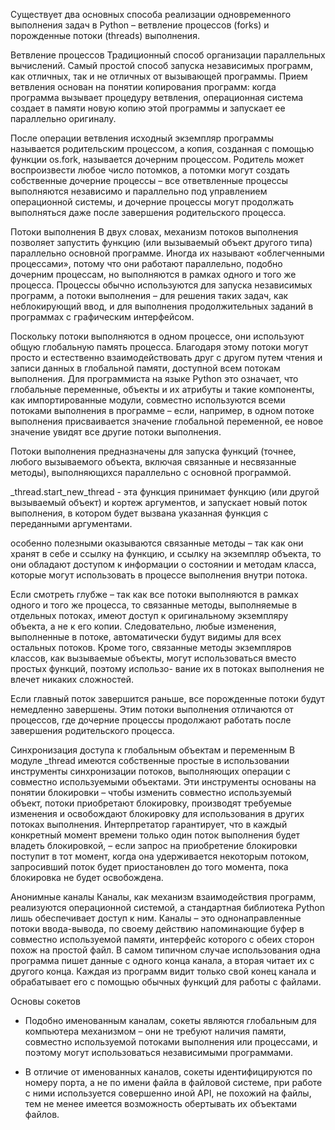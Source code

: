 Существует два основных способа реализации одновременного выполнения задач в Python – ветвление процессов (forks) и порожденные потоки (threads) выполнения.

Ветвление процессов
Традиционный способ организации параллельных вычислений. Самый простой способ запуска независимых программ, как отличных, так и не отличных от вызывающей программы. Прием ветвления основан на понятии копирования программ: когда программа вызывает процедуру ветвления, операционная система создает в памяти новую копию этой программы и запускает ее параллельно оригиналу.

После операции ветвления исходный экземпляр программы называется родительским процессом, а копия, созданная с помощью функции os.fork, называется дочерним процессом. Родитель может воспроизвести любое число потомков, а потомки могут создать собственные дочерние процессы – все ответвленные процессы выполняются независимо и параллельно под управлением операционной системы, и дочерние процессы могут продолжать выполняться даже после завершения родительского процесса.

Потоки выполнения
В двух словах, механизм потоков выполнения позволяет запустить функцию (или вызываемый объект другого типа) параллельно основной программе. Иногда их называют «облегченными процессами», потому что они работают параллельно, подобно дочерним процессам, но выполняются в рамках одного и того же процесса. Процессы обычно используются для запуска независимых программ, а потоки выполнения – для решения таких задач, как неблокирующий ввод, и для выполнения продолжительных заданий в программах с графическим интерфейсом.

Поскольку потоки выполняются в одном процессе, они используют общую глобальную память процесса. Благодаря этому
потоки могут просто и естественно взаимодействовать друг с другом путем чтения и записи данных в глобальной памяти, доступной всем потокам выполнения. Для программиста на языке Python это означает, что глобальные переменные, объекты и их атрибуты и такие компоненты, как импортированные модули, совместно используются всеми потоками выполнения в программе – если, например, в одном потоке выполнения присваивается значение глобальной переменной, ее новое значение увидят все другие потоки выполнения.

Потоки выполнения предназначены для запуска функций (точнее, любого вызываемого объекта, включая связанные и несвязанные методы), выполняющихся параллельно с основной программой.

_thread.start_new_thread - эта функция принимает функцию (или другой вызываемый объект) и кортеж аргументов, и запускает новый поток выполнения, в котором будет вызвана указанная функция с переданными аргументами.

особенно полезными оказываются связанные методы – так как они хранят в себе и ссылку на функцию, и ссылку на экземпляр объекта, то они обладают доступом к информации о состоянии и методам класса, которые могут использовать в процессе выполнения внутри потока.

Если смотреть глубже – так как все потоки выполняются в рамках одного и того же процесса, то связанные методы, выполняемые в отдельных потоках, имеют доступ к оригинальному экземпляру объекта, а не к его копии. Следовательно, любые изменения, выполненные в потоке, автоматически будут видимы для всех остальных потоков. Кроме того, связанные методы экземпляров классов, как вызываемые объекты, могут использоваться вместо простых функций, поэтому использо-
вание их в потоках выполнения не влечет никаких сложностей.

Если главный поток завершится раньше, все порожденные потоки будут немедленно завершены. Этим потоки выполнения отличаются от процессов, где дочерние процессы продолжают работать после завершения родительского процесса.

Синхронизация доступа к глобальным объектам и переменным
В модуле _thread имеются собственные простые в использовании инструменты синхронизации потоков, выполняющих операции
с совместно используемыми объектами. Эти инструменты основаны на понятии блокировки – чтобы изменить совместно используемый объект, потоки приобретают блокировку, производят требуемые изменения и освобождают блокировку для использования в других потоках выполнения. Интерпретатор гарантирует, что в каждый конкретный момент времени только один поток выполнения будет владеть блокировкой, – если запрос на приобретение блокировки поступит в тот момент,
когда она удерживается некоторым потоком, запросивший поток будет приостановлен до того момента, пока блокировка не будет освобождена.


Анонимные каналы
Каналы, как механизм взаимодействия программ, реализуются операционной системой, а стандартная библиотека
Python лишь обеспечивает доступ к ним. Каналы – это однонаправленные потоки ввода-вывода, по своему действию напоминающие буфер в совместно используемой памяти, интерфейс которого с обеих сторон похож на простой файл.
В самом типичном случае использования одна программа пишет данные с одного конца канала, а вторая читает их с другого конца. Каждая из программ видит только свой конец канала и обрабатывает его с помощью обычных функций для работы с файлами.

Основы сокетов
 - Подобно именованным каналам, сокеты являются глобальным для компьютера механизмом – они не требуют наличия памяти, совместно используемой потоками выполнения или процессами, и поэтому могут использоваться независимыми программами.

 - В отличие от именованных каналов, сокеты идентифицируются по номеру порта, а не по имени файла в файловой системе,
 при работе с ними используется совершенно иной API, не похожий на файлы, тем не менее имеется возможность обертывать их объектами файлов.
 
